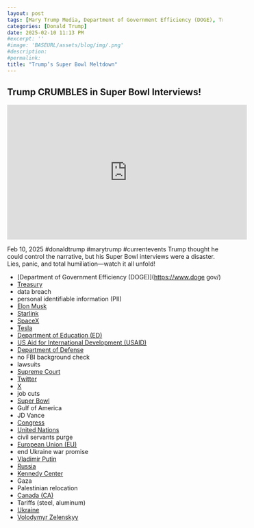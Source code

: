 ```yaml
---
layout: post
tags: [Mary Trump Media, Department of Government Efficiency (DOGE), Treasury, data breach, personal identifiable information (PII), Elon Musk, Starlink, SpaceX, Tesla, Department of Education (ED), US Aid for International Development (USAID), Department of Defense, no FBI background check, lawsuits, Supreme Court, Twitter, X, job cuts, Super Bowl, Gulf of America, JD Vance, Congress, United Nations, civil servants purge, European Union (EU), end Ukraine war promise, Vladimir Putin, Russia, Kennedy Center, Gaza, Palestinian relocation, Canada (CA), 51st state, Tariffs (steel, aluminum), Ukraine, Volodymyr Zelenskyy, politics]
categories: [Donald Trump]
date: 2025-02-10 11:13 PM
#excerpt: ''
#image: 'BASEURL/assets/blog/img/.png'
#description:
#permalink:
title: "Trump’s Super Bowl Meltdown"
---
```



## Trump CRUMBLES in Super Bowl Interviews!

<iframe width="560" height="315" src="https://www.youtube.com/embed/zqO7NSN9TXc?si=boCMUkTf4ktkxZM2" title="YouTube video player" frameborder="0" allow="accelerometer; autoplay; clipboard-write; encrypted-media; gyroscope; picture-in-picture; web-share" referrerpolicy="strict-origin-when-cross-origin" allowfullscreen></iframe>

Feb 10, 2025  #donaldtrump #marytrump #currentevents
Trump thought he could control the narrative, but his Super Bowl interviews were a disaster. Lies, panic, and total humiliation—watch it all unfold!

- [Department of Government Efficiency (DOGE)](https://www.doge gov/)
- [Treasury](https://home.treasury.gov/)
- data breach
- personal identifiable information (PII)
- [Elon Musk](https://x.com/elonmusk/)
- [Starlink](https://www.starlink.com/)
- [SpaceX](https://https;//www.spacex.com/)
- [Tesla](https://www.tesla.com/)
- [Department of Education (ED)](https://www.ed.gov/)
- [US Aid for International Development (USAID)](https://www.usaid.gov/)
- [Department of Defense](https://www.defense.gov/)
- no FBI background check
- lawsuits
- [Supreme Court](https://www.scotus.gov/)
- [Twitter](https://twitter.com/)
- [ X ](https://x.com/)
- job cuts
- [Super Bowl](https://www.nfl.com/super-bowl/)
- Gulf of America
- JD Vance
- [Congress](https://www.congress.gov/)
- [United Nations](https://www.un.org/)
- civil servants purge
- [European Union (EU)](http://europa.eu/)
- end Ukraine war promise
- [Vladimir Putin](http://kremlin.ru/)
- [Russia](http://government.ru/)
- [Kennedy Center](https://www.kennedy-center.org/)
- Gaza
- Palestinian relocation
- [Canada (CA)](https://www.canada.ca/)
- Tariffs (steel, aluminum)
- [Ukraine](https://www.president.gov.ua/)
- [Volodymyr Zelenskyy](https://www..gov.ua/)
